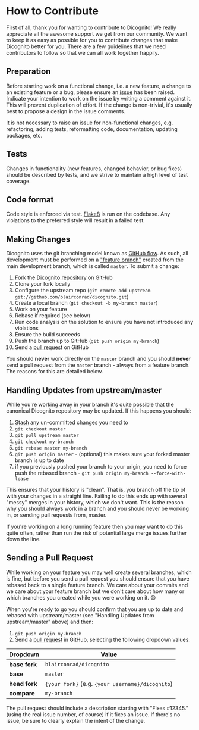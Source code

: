 # How to Contribute

First of all, thank you for wanting to contribute to Dicognito! We really appreciate all the awesome support we get
from our community. We want to keep it as easy as possible for you to contribute changes that make Dicognito better
for you. There are a few guidelines that we need contributors to follow so that we can all work together happily.

## Preparation

Before starting work on a functional change, i.e. a new feature, a change to an existing feature or a bug, please ensure an [issue](https://github.com/blairconrad/dicognito/issues) has been raised. Indicate your intention to work on the issue by writing a comment against it. This will prevent duplication of effort. If the change is non-trivial, it's usually best to propose a design in the issue comments.

It is not necessary to raise an issue for non-functional changes, e.g. refactoring, adding tests, reformatting code, documentation, updating packages, etc.

## Tests

Changes in functionality (new features, changed behavior, or bug fixes) should be described by tests, and we strive
to maintain a high level of test coverage.

## Code format

Code style is enforced via test. [Flake8](https://gitlab.com/pycqa/flake8) is run on the codebase. Any violations to
the preferred style will result in a failed test.

## Making Changes

Dicognito uses the git branching model known as [GitHub flow](https://help.github.com/articles/github-flow/). As such, all development must be performed on a ["feature branch"](https://martinfowler.com/bliki/FeatureBranch.html) created from the main development branch, which is called `master`. To submit a change:

1. [Fork](https://help.github.com/forking/) the  [Dicognito repository](https://github.com/blairconrad/dicognito/) on GitHub
1. Clone your fork locally
1. Configure the upstream repo (`git remote add upstream git://github.com/blairconrad/dicognito.git`)
1. Create a local branch (`git checkout -b my-branch master`)
1. Work on your feature
1. Rebase if required (see below)
1. Run code analysis on the solution to ensure you have not introduced any violations
1. Ensure the build succeeds
1. Push the branch up to GitHub (`git push origin my-branch`)
1. Send a [pull request](https://help.github.com/articles/using-pull-requests) on GitHub

You should **never** work directly on the `master` branch and you should **never** send a pull request from the `master` branch - always from a feature branch. The reasons for this are detailed below.

## Handling Updates from upstream/master

While you're working away in your branch it's quite possible that the canonical Dicognito repository may be updated.
If this happens you should:

1. [Stash](https://git-scm.com/book/en/v2/Git-Tools-Stashing-and-Cleaning) any un-committed changes you need to
1. `git checkout master`
1. `git pull upstream master`
1. `git checkout my-branch`
1. `git rebase master my-branch`
1. `git push origin master` - (optional) this makes sure your forked master branch is up to date
1. if you previously pushed your branch to your origin, you need to force push the rebased branch - `git push origin my-branch --force-with-lease`

This ensures that your history is "clean". That is, you branch off the tip of with your changes in a straight line.
Failing to do this ends up with several "messy" merges in your history, which we don't want. This is the reason why
you should always work in a branch and you should never be working in, or sending pull requests from, master.

If you're working on a long running feature then you may want to do this quite often, rather than run the risk of potential large merge issues further down the line.

## Sending a Pull Request

While working on your feature you may well create several branches, which is fine, but before you send a pull request you should ensure that you have rebased back to a single feature branch. We care about your commits and we care about your feature branch but we don't care about how many or which branches you created while you were working on it. :smile:

When you're ready to go you should confirm that you are up to date and rebased with upstream/master (see "Handling Updates from upstream/master" above) and then:

1. `git push origin my-branch`
1. Send a [pull request](https://help.github.com/articles/using-pull-requests) in GitHub, selecting the following dropdown values:

| Dropdown      | Value                                             |
|---------------|---------------------------------------------------|
| **base fork** | `blairconrad/dicognito`                           |
| **base**      | `master`                                          |
| **head fork** | `{your fork}` (e.g. `{your username}/dicognito`) |
| **compare**   | `my-branch`                                       |

The pull request should include a description starting with "Fixes #12345." (using the real issue number, of course) if it fixes an issue. If there's no issue, be sure to clearly explain the intent of the change.
